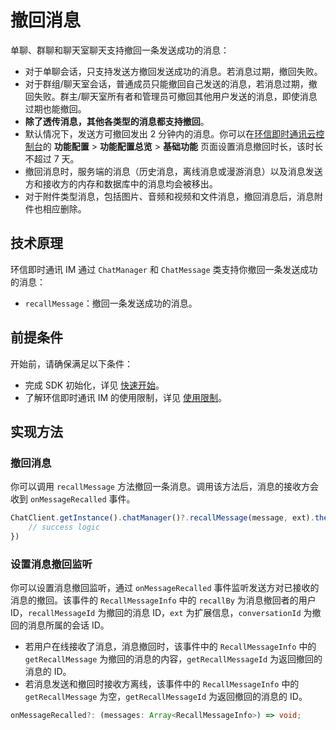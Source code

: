 # 撤回消息

<Toc />

单聊、群聊和聊天室聊天支持撤回一条发送成功的消息：

- 对于单聊会话，只支持发送方撤回发送成功的消息。若消息过期，撤回失败。
- 对于群组/聊天室会话，普通成员只能撤回自己发送的消息，若消息过期，撤回失败。群主/聊天室所有者和管理员可撤回其他用户发送的消息，即使消息过期也能撤回。
- **除了透传消息，其他各类型的消息都支持撤回**。
- 默认情况下，发送方可撤回发出 2 分钟内的消息。你可以在[环信即时通讯云控制台](https://console.easemob.com/user/login)的 **功能配置** > **功能配置总览** > **基础功能** 页面设置消息撤回时长，该时长不超过 7 天。
- 撤回消息时，服务端的消息（历史消息，离线消息或漫游消息）以及消息发送方和接收方的内存和数据库中的消息均会被移出。
- 对于附件类型消息，包括图片、音频和视频和文件消息，撤回消息后，消息附件也相应删除。

## 技术原理

环信即时通讯 IM 通过 `ChatManager` 和 `ChatMessage` 类支持你撤回一条发送成功的消息：

- `recallMessage`：撤回一条发送成功的消息。

## 前提条件

开始前，请确保满足以下条件：

- 完成 SDK 初始化，详见 [快速开始](quickstart.html)。
- 了解环信即时通讯 IM 的使用限制，详见 [使用限制](/product/limitation.html)。

## 实现方法

### 撤回消息

你可以调用 `recallMessage` 方法撤回一条消息。调用该方法后，消息的接收方会收到 `onMessageRecalled` 事件。

```typescript
ChatClient.getInstance().chatManager()?.recallMessage(message, ext).then(()=> {
    // success logic
})
```

### 设置消息撤回监听

你可以设置消息撤回监听，通过 `onMessageRecalled` 事件监听发送方对已接收的消息的撤回。该事件的 `RecallMessageInfo` 中的 `recallBy` 为消息撤回者的用户 ID，`recallMessageId` 为撤回的消息 ID，`ext` 为扩展信息，`conversationId` 为撤回的消息所属的会话 ID。

- 若用户在线接收了消息，消息撤回时，该事件中的 `RecallMessageInfo` 中的 `getRecallMessage` 为撤回的消息的内容，`getRecallMessageId` 为返回撤回的消息的 ID。
- 若消息发送和撤回时接收方离线，该事件中的 `RecallMessageInfo` 中的 `getRecallMessage` 为空，`getRecallMessageId` 为返回撤回的消息的 ID。

```typescript
onMessageRecalled?: (messages: Array<RecallMessageInfo>) => void;
```




